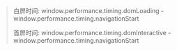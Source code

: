 > 白屏时间: window.performance.timing.domLoading - window.performance.timing.navigationStart
>
> 首屏时间: window.performance.timing.domInteractive - window.performance.timing.navigationStart